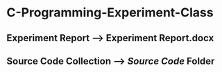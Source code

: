 # C-Programming-Experiment-Class
## Experiment Report --> Experiment Report.docx
## Source Code Collection --> *Source Code* Folder
